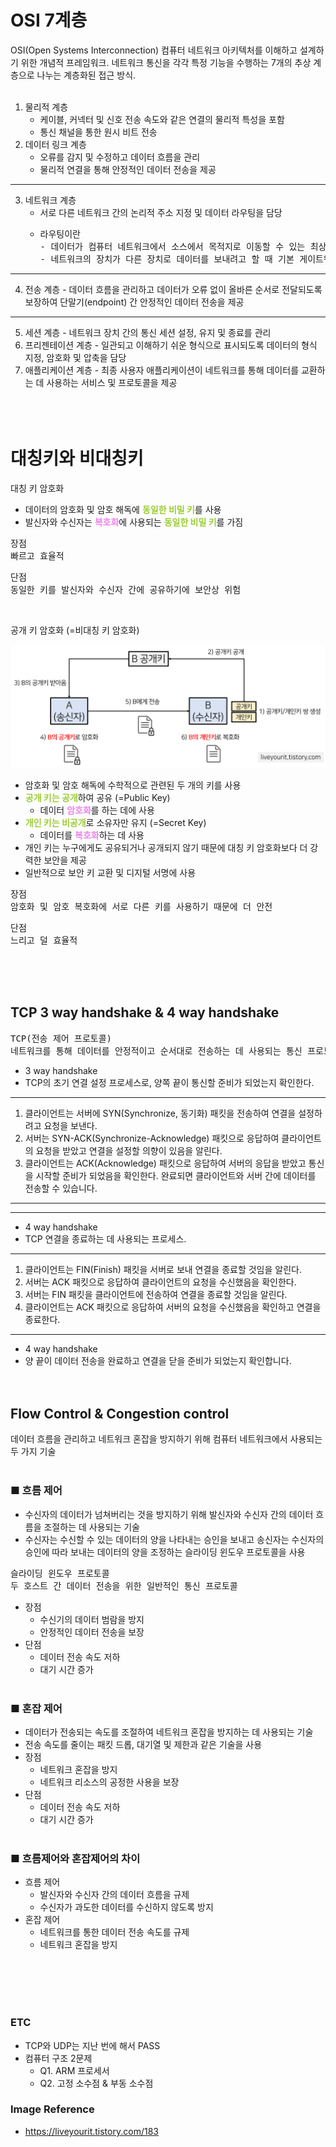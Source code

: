 # OSI 7계층

OSI(Open Systems Interconnection)
컴퓨터 네트워크 아키텍처를 이해하고 설계하기 위한 개념적 프레임워크.
네트워크 통신을 각각 특정 기능을 수행하는 7개의 추상 계층으로 나누는 계층화된 접근 방식.
<br><br>

1. 물리적 계층
     - 케이블, 커넥터 및 신호 전송 속도와 같은 연결의 물리적 특성을 포함
     - 통신 채널을 통한 원시 비트 전송
2. 데이터 링크 계층
     - 오류를 감지 및 수정하고 데이터 흐름을 관리
     - 물리적 연결을 통해 안정적인 데이터 전송을 제공
---
3. 네트워크 계층
     - 서로 다른 네트워크 간의 논리적 주소 지정 및 데이터 라우팅을 담당
     - <pre>라우팅이란
       - 데이터가 컴퓨터 네트워크에서 소스에서 목적지로 이동할 수 있는 최상의 경로를 선택하는 프로세스.
       - 네트워크의 장치가 다른 장치로 데이터를 보내려고 할 때 기본 게이트웨이(라우터)로 데이터를 보낸 다음 대상 경로의 다음 네트워크 세그먼트로 데이터를 전달.</pre>
---
4. 전송 계층 - 데이터 흐름을 관리하고 데이터가 오류 없이 올바른 순서로 전달되도록 보장하여 단말기(endpoint) 간 안정적인 데이터 전송을 제공
---
5. 세션 계층 - 네트워크 장치 간의 통신 세션 설정, 유지 및 종료를 관리
6. 프리젠테이션 계층 - 일관되고 이해하기 쉬운 형식으로 표시되도록 데이터의 형식 지정, 암호화 및 압축을 담당
7. 애플리케이션 계층 - 최종 사용자 애플리케이션이 네트워크를 통해 데이터를 교환하는 데 사용하는 서비스 및 프로토콜을 제공
<br><br><br><br>

# 대칭키와 비대칭키

대칭 키 암호화
- 데이터의 암호화 및 암호 해독에 <strong><span style="color:yellowgreen">동일한 비밀 키</span></strong>를 사용
- 발신자와 수신자는 <strong><span style="color:violet">복호화</span></strong>에 사용되는 <strong><span style="color:yellowgreen">동일한 비밀 키</span></strong>를 가짐
<pre>장점
빠르고 효율적</pre>
<pre>단점
동일한 키를 발신자와 수신자 간에 공유하기에 보안상 위험</pre>
<br>


공개 키 암호화 (=비대칭 키 암호화)

![image](image/key.png)

- 암호화 및 암호 해독에 수학적으로 관련된 두 개의 키를 사용
- <strong><span style="color:yellowgreen">공개 키는 공개</span></strong>하여 공유 (=Public Key)
    - 데이터 <strong><span style="color:violet">암호화</span></strong>를 하는 데에 사용
- <strong><span style="color:yellowgreen">개인 키는 비공개</span></strong>로 소유자만 유지 (=Secret Key)
    - 데이터를 <strong><span style="color:violet">복호화</span></strong>하는 데 사용
- 개인 키는 누구에게도 공유되거나 공개되지 않기 때문에 대칭 키 암호화보다 더 강력한 보안을 제공
- 일반적으로 보안 키 교환 및 디지털 서명에 사용

<pre>장점
암호화 및 암호 복호화에 서로 다른 키를 사용하기 때문에 더 안전</pre>
<pre>단점
느리고 덜 효율적</pre>
<br><br><br>

## TCP 3 way handshake & 4 way handshake

<pre>TCP(전송 제어 프로토콜)
네트워크를 통해 데이터를 안정적이고 순서대로 전송하는 데 사용되는 통신 프로토콜</pre>

- 3 way handshake
- TCP의 초기 연결 설정 프로세스로, 양쪽 끝이 통신할 준비가 되었는지 확인한다.
---
1. 클라이언트는 서버에 SYN(Synchronize, 동기화) 패킷을 전송하여 연결을 설정하려고 요청을 보낸다.
2. 서버는 SYN-ACK(Synchronize-Acknowledge) 패킷으로 응답하여 클라이언트의 요청을 받았고 연결을 설정할 의향이 있음을 알린다.
3. 클라이언트는 ACK(Acknowledge) 패킷으로 응답하여 서버의 응답을 받았고 통신을 시작할 준비가 되었음을 확인한다.
완료되면 클라이언트와 서버 간에 데이터를 전송할 수 있습니다.
---
---

- 4 way handshake
- TCP 연결을 종료하는 데 사용되는 프로세스.
---
1. 클라이언트는 FIN(Finish) 패킷을 서버로 보내 연결을 종료할 것임을 알린다.
2. 서버는 ACK 패킷으로 응답하여 클라이언트의 요청을 수신했음을 확인한다.
3. 서버는 FIN 패킷을 클라이언트에 전송하여 연결을 종료할 것임을 알린다.
4. 클라이언트는 ACK 패킷으로 응답하여 서버의 요청을 수신했음을 확인하고 연결을 종료한다.
---
- 4 way handshake
- 양 끝이 데이터 전송을 완료하고 연결을 닫을 준비가 되었는지 확인합니다.
<br><br><br>

## Flow Control & Congestion control

데이터 흐름을 관리하고 네트워크 혼잡을 방지하기 위해 컴퓨터 네트워크에서 사용되는 두 가지 기술
<br><br>

### ■ 흐름 제어

- 수신자의 데이터가 넘쳐버리는 것을 방지하기 위해 발신자와 수신자 간의 데이터 흐름을 조절하는 데 사용되는 기술
- 수신자는 수신할 수 있는 데이터의 양을 나타내는 승인을 보내고 송신자는 수신자의 승인에 따라 보내는 데이터의 양을 조정하는 슬라이딩 윈도우 프로토콜을 사용
<pre>슬라이딩 윈도우 프로토콜
두 호스트 간 데이터 전송을 위한 일반적인 통신 프로토콜</pre>
- 장점
    - 수신기의 데이터 범람을 방지
    - 안정적인 데이터 전송을 보장
- 단점
    - 데이터 전송 속도 저하
    - 대기 시간 증가
<br><br>

### ■ 혼잡 제어

- 데이터가 전송되는 속도를 조절하여 네트워크 혼잡을 방지하는 데 사용되는 기술
- 전송 속도를 줄이는 패킷 드롭, 대기열 및 제한과 같은 기술을 사용
- 장점
    - 네트워크 혼잡을 방지
    - 네트워크 리소스의 공정한 사용을 보장
- 단점
    - 데이터 전송 속도 저하
    - 대기 시간 증가
<br><br>

### ■ 흐름제어와 혼잡제어의 차이

- 흐름 제어
    - 발신자와 수신자 간의 데이터 흐름을 규제
    - 수신자가 과도한 데이터를 수신하지 않도록 방지
- 혼잡 제어
    - 네트워크를 통한 데이터 전송 속도를 규제
    - 네트워크 혼잡을 방지
<br>
<br>
<br>
<br>

### ETC
- TCP와 UDP는 지난 번에 해서 PASS
- 컴퓨터 구조 2문제
    - Q1. ARM 프로세서
    - Q2. 고정 소수점 & 부동 소수점

### Image Reference
- https://liveyourit.tistory.com/183